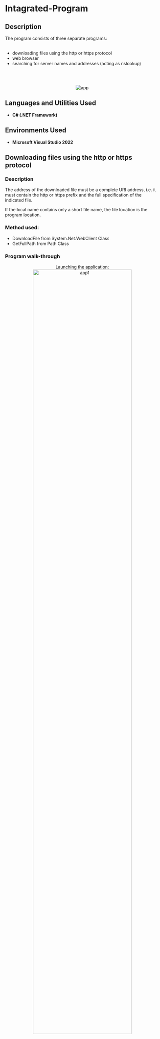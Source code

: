 # Intagrated-Program
<h2>Description</h2>
The program consists of three separate programs: <br><br>
<ul>
  <li>downloading files using the http or https protocol</li>
  <li>web browser</li>
  <li>searching for server names and addresses (acting as nslookup)</li>
</ul>
</br></br>
<p align="center">
  <img src="https://i.imgur.com/byCmJnb.png" alt="app" >
</p>

<h2>Languages and Utilities Used</h2>

- <b>C# (.NET Framework)</b>

<h2>Environments Used</h2>

- <b>Microsoft Visual Studio 2022</b>

## Downloading files using the http or https protocol
### Description
<p>
  The address of the downloaded file must be a complete URI address, i.e. it must contain the http or https prefix and the full specification of the indicated file.
</p>
<p>
  If the local name contains only a short file name, the file location is the program location.
</p>
<h3>Method used: </h3>
<ul>
  <li>DownloadFile from System.Net.WebClient Class</li>
  <li>GetFullPath from Path Class</li>
</ul>
<h3>Program walk-through</h3>
<p align="center">
Launching the application: <br/>
<img src="https://i.imgur.com/Muingly.png" width="80%" alt ="app1"/>
<br />
<br />
<p align="center">
Provide the photo's address and local name: <br/>
<img src="https://i.imgur.com/eenVlKE.png" width="80%" alt ="app1_2"/>
<br />
<br />
<p align="center">
By providing a short file name - it is saved in the program location: <br/>
<img src="https://i.imgur.com/uw3A8vU.png" width="80%" alt ="app1_3"/>
<br />
<br />
<h2>Web browser</h2>
<h3> Description </h3>
<p>
  The website address is provided in the text field. It is required to prefix it with http or https. The StartsWith method allows you to check the correctness of the address.
</p>
<p>
  The Navigate method passes the address to the control and activates the display of the web page.
</p>
<h3>Method used: </h3>
<ul>
  <li>Navigate from the control WebBrowser</li>
  <li>StartWith from class String</li>
</ul>
<h3>Program walk-through</h3>
<p align="center">
Launching the application: <br/>
<img src="https://i.imgur.com/CJ8NUB4.png" width="80%" alt ="app2"/>
<br />
<br />
<p align="center">
Provide the website address and click start: <br/>
<img src="https://i.imgur.com/CH2AoBG.png" width="80%" alt ="app2_2"/>
</p>
<br />
<br />
<h2>Searching for server names and addresses</h2>
<h3> Description </h3>
<p>
  The program searches for its own name and IP address.
</p>
<p><b>Method used:</b></p>
<ul>
  <li>GetHostName from the Dns class in the System.Net namespace</li>
  <li>IPAddress class in the System.Net namespace</li>
  <li>GetHostByName method from the Dns class returning the AddressList collection</li>
</ul>
<p>The program searches for a foreign IP address according to the given name.</p>
<p><b>Method used:</b></p>
<ul>
  <li>GetHostEntry from the Dns class in the spaceSystem.Net returns an AddressList collection</li>
  <li>Trim method of the String class that allows to remove leading and trailing blanks</li>
</ul>
<p>Search for a foreign name by given address</p>
<p><b>Method used:</b></p>
<ul>
  <li>GetHostEntry method from the Dns class in the System.Net namespace returning the HostName property</li>
  <li>Trim method of the String class that allows to remove leading and trailing blanks</li>
</ul>
<h3>Program walk-through</h3>
<p align="center">
Launching the application: <br/>
<img src="https://i.imgur.com/tUXUs8D.png" width="80%" alt ="app3"/>
<br />
<br />
<p align="center">
Provide the DNS name and IP address: <br/>
<img src="https://i.imgur.com/mTWpCXF.png" width="80%" alt ="app3_2"/>
</p>
<br />
<br />
